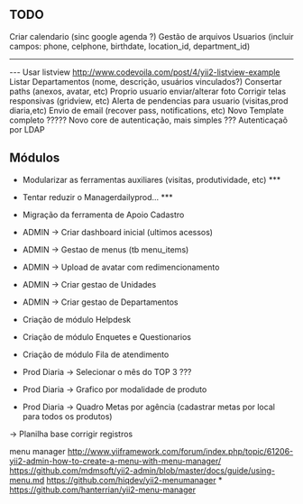 TODO
--------------------
Criar calendario (sinc google agenda ?)
Gestão de arquivos
Usuarios (incluir campos: phone, celphone, birthdate, location_id, department_id)
*********************
--- Usar listview http://www.codevoila.com/post/4/yii2-listview-example
Listar Departamentos (nome, descrição, usuários vinculados?)
Consertar paths (anexos, avatar, etc)
Proprio usuario enviar/alterar foto
Corrigir telas responsivas (gridview, etc)
Alerta de pendencias para usuario (visitas,prod diaria,etc)
Envio de email (recover pass, notifications, etc)
Novo Template completo ?????
Novo core de autenticação, mais simples ???
Autenticaçaõ por LDAP

Módulos
--------------------
- Modularizar as ferramentas auxiliares (visitas, produtividade, etc) ***
- Tentar reduzir o Managerdailyprod... ***
- Migração da ferramenta de Apoio Cadastro
- ADMIN -> Criar dashboard inicial (ultimos acessos)
- ADMIN -> Gestao de menus (tb menu_items)
- ADMIN -> Upload de avatar com redimencionamento
- ADMIN -> Criar gestao de Unidades
- ADMIN -> Criar gestao de Departamentos
- Criação de módulo Helpdesk
- Criação de módulo Enquetes e Questionarios
- Criação de módulo Fila de atendimento

- Prod Diaria -> Selecionar o mês do TOP 3 ???
- Prod Diaria -> Grafico por modalidade de produto
- Prod Diaria -> Quadro Metas por agência (cadastrar metas por local para todos os produtos)

-> Planilha base corrigir registros

menu manager
http://www.yiiframework.com/forum/index.php/topic/61206-yii2-admin-how-to-create-a-menu-with-menu-manager/
https://github.com/mdmsoft/yii2-admin/blob/master/docs/guide/using-menu.md
https://github.com/hiqdev/yii2-menumanager *
https://github.com/hanterrian/yii2-menu-manager
